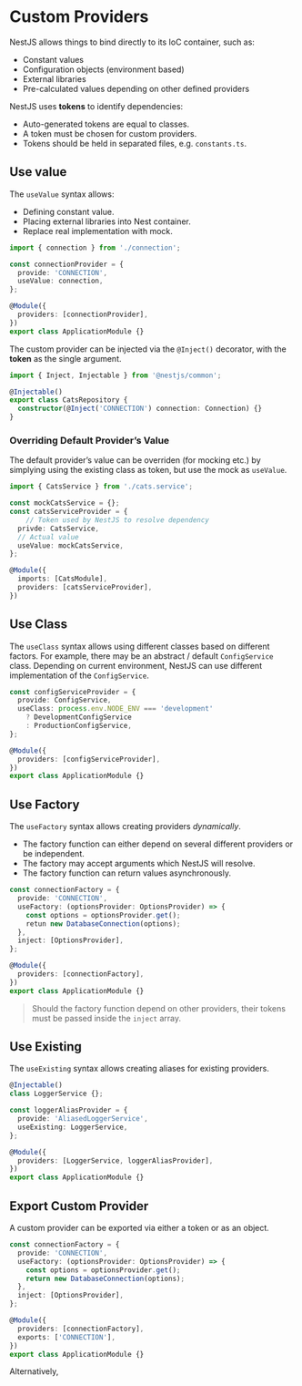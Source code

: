 # Custom Providers

NestJS allows things to bind directly to its IoC container, such as:

- Constant values
- Configuration objects (environment based)
- External libraries
- Pre-calculated values depending on other defined providers

NestJS uses **tokens** to identify dependencies:

- Auto-generated tokens are equal to classes.
- A token must be chosen for custom providers.
- Tokens should be held in separated files, e.g. `constants.ts`.

## Use value

The `useValue` syntax allows:

- Defining constant value.
- Placing external libraries into Nest container.
- Replace real implementation with mock.

```typescript
import { connection } from './connection';

const connectionProvider = {
  provide: 'CONNECTION',
  useValue: connection,
};

@Module({
  providers: [connectionProvider],
})
export class ApplicationModule {}
```

The custom provider can be injected via the `@Inject()` decorator, with the **token** as the single argument.

```typescript
import { Inject, Injectable } from '@nestjs/common';

@Injectable()
export class CatsRepository {
  constructor(@Inject('CONNECTION') connection: Connection) {}
}
```

### Overriding Default Provider’s Value

The default provider’s value can be overriden  (for mocking etc.) by simplying using the existing class as token, but use the mock as `useValue`.

```typescript
import { CatsService } from './cats.service';

const mockCatsService = {};
const catsServiceProvider = {
	// Token used by NestJS to resolve dependency
  privde: CatsService,
  // Actual value
  useValue: mockCatsService,
};

@Module({
  imports: [CatsModule],
  providers: [catsServiceProvider],
})
```

## Use Class

The `useClass` syntax allows using different classes based on different factors. For example, there may be an abstract / default `ConfigService` class. Depending on current environment, NestJS can use different implementation of the `ConfigService`.

```typescript
const configServiceProvider = {
  provide: ConfigService,
  useClass: process.env.NODE_ENV === 'development'
  	? DevelopmentConfigService
  	: ProductionConfigService,
};

@Module({
  providers: [configServiceProvider],
})
export class ApplicationModule {}
```

## Use Factory

The `useFactory` syntax allows creating providers *dynamically*.

- The factory function can either depend on several different providers or be independent.
- The factory may accept arguments which NestJS will resolve.
- The factory function can return values asynchronously.

```typescript
const connectionFactory = {
  provide: 'CONNECTION',
  useFactory: (optionsProvider: OptionsProvider) => {
    const options = optionsProvider.get();
    retun new DatabaseConnection(options);
  },
  inject: [OptionsProvider],
};

@Module({
  providers: [connectionFactory],
})
export class ApplicationModule {}
```

> Should the factory function depend on other providers, their tokens must be passed inside the `inject` array.

## Use Existing

The `useExisting` syntax allows creating aliases for existing providers.

```typescript
@Injectable()
class LoggerService {};

const loggerAliasProvider = {
  provide: 'AliasedLoggerService',
  useExisting: LoggerService,
};

@Module({
  providers: [LoggerService, loggerAliasProvider],
})
export class ApplicationModule {}
```

## Export Custom Provider

A custom provider can be exported via either a token or as an object.

```typescript
const connectionFactory = {
  provide: 'CONNECTION',
  useFactory: (optionsProvider: OptionsProvider) => {
    const options = optionsProvider.get();
    return new DatabaseConnection(options);
  },
  inject: [OptionsProvider],
};

@Module({
  providers: [connectionFactory],
  exports: ['CONNECTION'],
})
export class ApplicationModule {}
```

Alternatively,

```typescript

```

